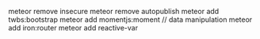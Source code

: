
meteor remove insecure
meteor remove autopublish
meteor add twbs:bootstrap
meteor add momentjs:moment // data manipulation
meteor add iron:router
meteor add reactive-var



